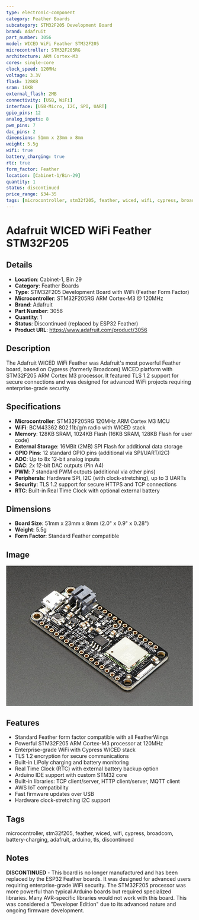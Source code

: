 ```yaml
---
type: electronic-component
category: Feather Boards
subcategory: STM32F205 Development Board
brand: Adafruit
part_number: 3056
model: WICED WiFi Feather STM32F205
microcontroller: STM32F205RG
architecture: ARM Cortex-M3
cores: single-core
clock_speed: 120MHz
voltage: 3.3V
flash: 128KB
sram: 16KB
external_flash: 2MB
connectivity: [USB, WiFi]
interface: [USB-Micro, I2C, SPI, UART]
gpio_pins: 12
analog_inputs: 8
pwm_pins: 7
dac_pins: 2
dimensions: 51mm x 23mm x 8mm
weight: 5.5g
wifi: true
battery_charging: true
rtc: true
form_factor: Feather
location: [Cabinet-1/Bin-29]
quantity: 1
status: discontinued
price_range: $34-35
tags: [microcontroller, stm32f205, feather, wiced, wifi, cypress, broadcom, battery-charging, adafruit, arduino, tls, discontinued]
---
```


# Adafruit WICED WiFi Feather STM32F205

## Details

- **Location**: Cabinet-1, Bin 29
- **Category**: Feather Boards
- **Type**: STM32F205 Development Board with WiFi (Feather Form Factor)
- **Microcontroller**: STM32F205RG ARM Cortex-M3 @ 120MHz
- **Brand**: Adafruit
- **Part Number**: 3056
- **Quantity**: 1
- **Status**: Discontinued (replaced by ESP32 Feather)
- **Product URL**: https://www.adafruit.com/product/3056

## Description

The Adafruit WICED WiFi Feather was Adafruit's most powerful Feather board, based on Cypress (formerly Broadcom) WICED platform with STM32F205 ARM Cortex M3 processor. It featured TLS 1.2 support for secure connections and was designed for advanced WiFi projects requiring enterprise-grade security.

## Specifications

- **Microcontroller**: STM32F205RG 120MHz ARM Cortex M3 MCU
- **WiFi**: BCM43362 802.11b/g/n radio with WICED stack
- **Memory**: 128KB SRAM, 1024KB Flash (16KB SRAM, 128KB Flash for user code)
- **External Storage**: 16MBit (2MB) SPI Flash for additional data storage
- **GPIO Pins**: 12 standard GPIO pins (additional via SPI/UART/I2C)
- **ADC**: Up to 8x 12-bit analog inputs
- **DAC**: 2x 12-bit DAC outputs (Pin A4)
- **PWM**: 7 standard PWM outputs (additional via other pins)
- **Peripherals**: Hardware SPI, I2C (with clock-stretching), up to 3 UARTs
- **Security**: TLS 1.2 support for secure HTTPS and TCP connections
- **RTC**: Built-in Real Time Clock with optional external battery

## Dimensions

- **Board Size**: 51mm x 23mm x 8mm (2.0" x 0.9" x 0.28")
- **Weight**: 5.5g
- **Form Factor**: Standard Feather compatible

## Image

![Adafruit WICED WiFi Feather STM32F205](../attachments/3056-06.jpg)

## Features

- Standard Feather form factor compatible with all FeatherWings
- Powerful STM32F205 ARM Cortex-M3 processor at 120MHz
- Enterprise-grade WiFi with Cypress WICED stack
- TLS 1.2 encryption for secure communications
- Built-in LiPoly charging and battery monitoring
- Real Time Clock (RTC) with external battery backup option
- Arduino IDE support with custom STM32 core
- Built-in libraries: TCP client/server, HTTP client/server, MQTT client
- AWS IoT compatibility
- Fast firmware updates over USB
- Hardware clock-stretching I2C support

## Tags

microcontroller, stm32f205, feather, wiced, wifi, cypress, broadcom, battery-charging, adafruit, arduino, tls, discontinued

## Notes

**DISCONTINUED** - This board is no longer manufactured and has been replaced by the ESP32 Feather boards. It was designed for advanced users requiring enterprise-grade WiFi security. The STM32F205 processor was more powerful than typical Arduino boards but required specialized libraries. Many AVR-specific libraries would not work with this board. This was considered a "Developer Edition" due to its advanced nature and ongoing firmware development.
